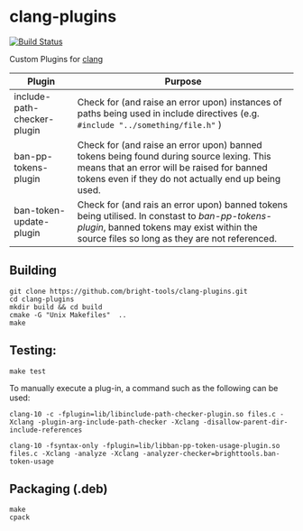 # clang-plugins

[![Build Status](https://travis-ci.com/bright-tools/clang-plugins.svg?branch=main)](https://travis-ci.com/bright-tools/clang-plugins)

Custom Plugins for [clang](https://clang.llvm.org/)

| Plugin | Purpose |
|--------|---------|
| include-path-checker-plugin | Check for (and raise an error upon) instances of paths being used in include directives (e.g. `#include "../something/file.h"` ) |
| ban-pp-tokens-plugin | Check for (and raise an error upon) banned tokens being found during source lexing.  This means that an error will be raised for banned tokens even if they do not actually end up being used. |
| ban-token-update-plugin | Check for (and rais an error upon) banned tokens being utilised.  In constast to _ban-pp-tokens-plugin_, banned tokens may exist within the source files so long as they are not referenced. |

## Building

```
git clone https://github.com/bright-tools/clang-plugins.git
cd clang-plugins
mkdir build && cd build
cmake -G "Unix Makefiles"  ..
make
```

## Testing:

```
make test
```

To manually execute a plug-in, a command such as the following can be used:
```
clang-10 -c -fplugin=lib/libinclude-path-checker-plugin.so files.c -Xclang -plugin-arg-include-path-checker -Xclang -disallow-parent-dir-include-references
```

```
clang-10 -fsyntax-only -fplugin=lib/libban-pp-token-usage-plugin.so files.c -Xclang -analyze -Xclang -analyzer-checker=brighttools.ban-token-usage
```

## Packaging (.deb)

```
make
cpack
```